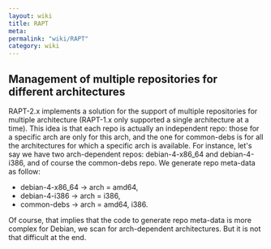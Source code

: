 ```yaml
---
layout: wiki
title: RAPT
meta: 
permalink: "wiki/RAPT"
category: wiki
---
```

<!-- Name: RAPT -->
<!-- Version: 1 -->
<!-- Author: valleegr -->

## Management of multiple repositories for different architectures

RAPT-2.x implements a solution for the support of multiple repositories for multiple architecture (RAPT-1.x only supported a single architecture at a time). This idea is that each repo is actually an independent repo: those for a specific arch are only for this arch, and the one for common-debs is for all the architectures for which a specific arch is available.
For instance, let's say we have two arch-dependent repos: debian-4-x86_64 and debian-4-i386, and of course the common-debs repo. We generate repo meta-data as follow:
  
  - debian-4-x86_64 -> arch = amd64,
  - debian-4-i386   -> arch = i386,
  - common-debs     -> arch = amd64, i386.

Of course, that implies that the code to generate repo meta-data is more complex for Debian, we scan for arch-dependent architectures. But it is not that difficult at the end.
